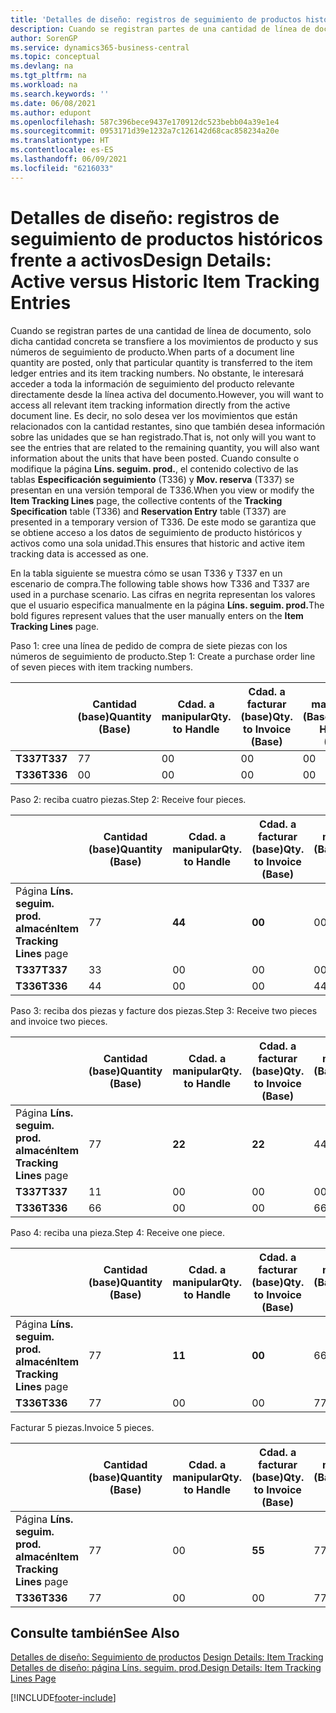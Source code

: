 ```yaml
---
title: 'Detalles de diseño: registros de seguimiento de productos históricos frente a activos | Documentos de Microsoft'
description: Cuando se registran partes de una cantidad de línea de documento, solo dicha cantidad concreta se transfiere a los movimientos de producto y sus números de seguimiento de producto. No obstante, le interesará acceder a toda la información de seguimiento del producto relevante directamente desde la línea activa del documento. Es decir, no solo desea ver los movimientos que están relacionados con la cantidad restantes, sino que también desea información sobre las unidades que se han registrado. Cuando consulte o modifique la página **Líns. seguim. prod.**, el contenido colectivo de las tablas **Especificación seguimiento** (T336) y **Mov. reserva** (T337) se presentan en una versión temporal de T336. De este modo se garantiza que se obtiene acceso a los datos de seguimiento de producto históricos y activos como una sola unidad.
author: SorenGP
ms.service: dynamics365-business-central
ms.topic: conceptual
ms.devlang: na
ms.tgt_pltfrm: na
ms.workload: na
ms.search.keywords: ''
ms.date: 06/08/2021
ms.author: edupont
ms.openlocfilehash: 587c396bece9437e170912dc523bebb04a39e1e4
ms.sourcegitcommit: 0953171d39e1232a7c126142d68cac858234a20e
ms.translationtype: HT
ms.contentlocale: es-ES
ms.lasthandoff: 06/09/2021
ms.locfileid: "6216033"
---
```

# <a name="design-details-active-versus-historic-item-tracking-entries"></a><span data-ttu-id="ebb60-107">Detalles de diseño: registros de seguimiento de productos históricos frente a activos</span><span class="sxs-lookup"><span data-stu-id="ebb60-107">Design Details: Active versus Historic Item Tracking Entries</span></span>
<span data-ttu-id="ebb60-108">Cuando se registran partes de una cantidad de línea de documento, solo dicha cantidad concreta se transfiere a los movimientos de producto y sus números de seguimiento de producto.</span><span class="sxs-lookup"><span data-stu-id="ebb60-108">When parts of a document line quantity are posted, only that particular quantity is transferred to the item ledger entries and its item tracking numbers.</span></span> <span data-ttu-id="ebb60-109">No obstante, le interesará acceder a toda la información de seguimiento del producto relevante directamente desde la línea activa del documento.</span><span class="sxs-lookup"><span data-stu-id="ebb60-109">However, you will want to access all relevant item tracking information directly from the active document line.</span></span> <span data-ttu-id="ebb60-110">Es decir, no solo desea ver los movimientos que están relacionados con la cantidad restantes, sino que también desea información sobre las unidades que se han registrado.</span><span class="sxs-lookup"><span data-stu-id="ebb60-110">That is, not only will you want to see the entries that are related to the remaining quantity, you will also want information about the units that have been posted.</span></span> <span data-ttu-id="ebb60-111">Cuando consulte o modifique la página **Líns. seguim. prod.**, el contenido colectivo de las tablas **Especificación seguimiento** (T336) y **Mov. reserva** (T337) se presentan en una versión temporal de T336.</span><span class="sxs-lookup"><span data-stu-id="ebb60-111">When you view or modify the **Item Tracking Lines** page, the collective contents of the **Tracking Specification** table (T336) and **Reservation Entry** table (T337) are presented in a temporary version of T336.</span></span> <span data-ttu-id="ebb60-112">De este modo se garantiza que se obtiene acceso a los datos de seguimiento de producto históricos y activos como una sola unidad.</span><span class="sxs-lookup"><span data-stu-id="ebb60-112">This ensures that historic and active item tracking data is accessed as one.</span></span>  

 <span data-ttu-id="ebb60-113">En la tabla siguiente se muestra cómo se usan T336 y T337 en un escenario de compra.</span><span class="sxs-lookup"><span data-stu-id="ebb60-113">The following table shows how T336 and T337 are used in a purchase scenario.</span></span> <span data-ttu-id="ebb60-114">Las cifras en negrita representan los valores que el usuario especifica manualmente en la página **Líns. seguim. prod.**</span><span class="sxs-lookup"><span data-stu-id="ebb60-114">The bold figures represent values that the user manually enters on the **Item Tracking Lines** page.</span></span>  

 <span data-ttu-id="ebb60-115">Paso 1: cree una línea de pedido de compra de siete piezas con los números de seguimiento de producto.</span><span class="sxs-lookup"><span data-stu-id="ebb60-115">Step 1: Create a purchase order line of seven pieces with item tracking numbers.</span></span>  

||<span data-ttu-id="ebb60-116">**Cantidad (base)**</span><span class="sxs-lookup"><span data-stu-id="ebb60-116">**Quantity (Base)**</span></span>|<span data-ttu-id="ebb60-117">**Cdad. a manipular**</span><span class="sxs-lookup"><span data-stu-id="ebb60-117">**Qty. to Handle**</span></span>|<span data-ttu-id="ebb60-118">**Cdad. a facturar (base)**</span><span class="sxs-lookup"><span data-stu-id="ebb60-118">**Qty. to Invoice (Base)**</span></span>|<span data-ttu-id="ebb60-119">**Cdad. manipulada (Base)**</span><span class="sxs-lookup"><span data-stu-id="ebb60-119">**Quantity Handled (Base)**</span></span>|<span data-ttu-id="ebb60-120">**Cdad. facturada (Base)**</span><span class="sxs-lookup"><span data-stu-id="ebb60-120">**Quantity Invoiced (Base)**</span></span>|  
|-|----------------------------------------------|--------------------------------------------|------------------------------------------------------|-------------------------------------------------------|--------------------------------------------------------|  
|<span data-ttu-id="ebb60-121">**T337**</span><span class="sxs-lookup"><span data-stu-id="ebb60-121">**T337**</span></span>|<span data-ttu-id="ebb60-122">7</span><span class="sxs-lookup"><span data-stu-id="ebb60-122">7</span></span>|<span data-ttu-id="ebb60-123">0</span><span class="sxs-lookup"><span data-stu-id="ebb60-123">0</span></span>|<span data-ttu-id="ebb60-124">0</span><span class="sxs-lookup"><span data-stu-id="ebb60-124">0</span></span>|<span data-ttu-id="ebb60-125">0</span><span class="sxs-lookup"><span data-stu-id="ebb60-125">0</span></span>|<span data-ttu-id="ebb60-126">0</span><span class="sxs-lookup"><span data-stu-id="ebb60-126">0</span></span>|  
|<span data-ttu-id="ebb60-127">**T336**</span><span class="sxs-lookup"><span data-stu-id="ebb60-127">**T336**</span></span>|<span data-ttu-id="ebb60-128">0</span><span class="sxs-lookup"><span data-stu-id="ebb60-128">0</span></span>|<span data-ttu-id="ebb60-129">0</span><span class="sxs-lookup"><span data-stu-id="ebb60-129">0</span></span>|<span data-ttu-id="ebb60-130">0</span><span class="sxs-lookup"><span data-stu-id="ebb60-130">0</span></span>|<span data-ttu-id="ebb60-131">0</span><span class="sxs-lookup"><span data-stu-id="ebb60-131">0</span></span>|<span data-ttu-id="ebb60-132">0</span><span class="sxs-lookup"><span data-stu-id="ebb60-132">0</span></span>|  

 <span data-ttu-id="ebb60-133">Paso 2: reciba cuatro piezas.</span><span class="sxs-lookup"><span data-stu-id="ebb60-133">Step 2: Receive four pieces.</span></span>  

||<span data-ttu-id="ebb60-134">**Cantidad (base)**</span><span class="sxs-lookup"><span data-stu-id="ebb60-134">**Quantity (Base)**</span></span>|<span data-ttu-id="ebb60-135">**Cdad. a manipular**</span><span class="sxs-lookup"><span data-stu-id="ebb60-135">**Qty. to Handle**</span></span>|<span data-ttu-id="ebb60-136">**Cdad. a facturar (base)**</span><span class="sxs-lookup"><span data-stu-id="ebb60-136">**Qty. to Invoice (Base)**</span></span>|<span data-ttu-id="ebb60-137">**Cdad. manipulada (Base)**</span><span class="sxs-lookup"><span data-stu-id="ebb60-137">**Quantity Handled (Base)**</span></span>|<span data-ttu-id="ebb60-138">**Cdad. facturada (Base)**</span><span class="sxs-lookup"><span data-stu-id="ebb60-138">**Quantity Invoiced (Base)**</span></span>|  
|-|----------------------------------------------|--------------------------------------------|------------------------------------------------------|-------------------------------------------------------|--------------------------------------------------------|  
|<span data-ttu-id="ebb60-139">Página **Líns. seguim. prod. almacén**</span><span class="sxs-lookup"><span data-stu-id="ebb60-139">**Item Tracking Lines** page</span></span>|<span data-ttu-id="ebb60-140">7</span><span class="sxs-lookup"><span data-stu-id="ebb60-140">7</span></span>|<span data-ttu-id="ebb60-141">**4**</span><span class="sxs-lookup"><span data-stu-id="ebb60-141">**4**</span></span>|<span data-ttu-id="ebb60-142">**0**</span><span class="sxs-lookup"><span data-stu-id="ebb60-142">**0**</span></span>|<span data-ttu-id="ebb60-143">0</span><span class="sxs-lookup"><span data-stu-id="ebb60-143">0</span></span>|<span data-ttu-id="ebb60-144">0</span><span class="sxs-lookup"><span data-stu-id="ebb60-144">0</span></span>|  
|<span data-ttu-id="ebb60-145">**T337**</span><span class="sxs-lookup"><span data-stu-id="ebb60-145">**T337**</span></span>|<span data-ttu-id="ebb60-146">3</span><span class="sxs-lookup"><span data-stu-id="ebb60-146">3</span></span>|<span data-ttu-id="ebb60-147">0</span><span class="sxs-lookup"><span data-stu-id="ebb60-147">0</span></span>|<span data-ttu-id="ebb60-148">0</span><span class="sxs-lookup"><span data-stu-id="ebb60-148">0</span></span>|<span data-ttu-id="ebb60-149">0</span><span class="sxs-lookup"><span data-stu-id="ebb60-149">0</span></span>|<span data-ttu-id="ebb60-150">0</span><span class="sxs-lookup"><span data-stu-id="ebb60-150">0</span></span>|  
|<span data-ttu-id="ebb60-151">**T336**</span><span class="sxs-lookup"><span data-stu-id="ebb60-151">**T336**</span></span>|<span data-ttu-id="ebb60-152">4</span><span class="sxs-lookup"><span data-stu-id="ebb60-152">4</span></span>|<span data-ttu-id="ebb60-153">0</span><span class="sxs-lookup"><span data-stu-id="ebb60-153">0</span></span>|<span data-ttu-id="ebb60-154">0</span><span class="sxs-lookup"><span data-stu-id="ebb60-154">0</span></span>|<span data-ttu-id="ebb60-155">4</span><span class="sxs-lookup"><span data-stu-id="ebb60-155">4</span></span>|<span data-ttu-id="ebb60-156">0</span><span class="sxs-lookup"><span data-stu-id="ebb60-156">0</span></span>|  

 <span data-ttu-id="ebb60-157">Paso 3: reciba dos piezas y facture dos piezas.</span><span class="sxs-lookup"><span data-stu-id="ebb60-157">Step 3: Receive two pieces and invoice two pieces.</span></span>  

||<span data-ttu-id="ebb60-158">**Cantidad (base)**</span><span class="sxs-lookup"><span data-stu-id="ebb60-158">**Quantity (Base)**</span></span>|<span data-ttu-id="ebb60-159">**Cdad. a manipular**</span><span class="sxs-lookup"><span data-stu-id="ebb60-159">**Qty. to Handle**</span></span>|<span data-ttu-id="ebb60-160">**Cdad. a facturar (base)**</span><span class="sxs-lookup"><span data-stu-id="ebb60-160">**Qty. to Invoice (Base)**</span></span>|<span data-ttu-id="ebb60-161">**Cdad. manipulada (Base)**</span><span class="sxs-lookup"><span data-stu-id="ebb60-161">**Quantity Handled (Base)**</span></span>|<span data-ttu-id="ebb60-162">**Cdad. facturada (Base)**</span><span class="sxs-lookup"><span data-stu-id="ebb60-162">**Quantity Invoiced (Base)**</span></span>|  
|-|----------------------------------------------|--------------------------------------------|------------------------------------------------------|-------------------------------------------------------|--------------------------------------------------------|  
|<span data-ttu-id="ebb60-163">Página **Líns. seguim. prod. almacén**</span><span class="sxs-lookup"><span data-stu-id="ebb60-163">**Item Tracking Lines** page</span></span>|<span data-ttu-id="ebb60-164">7</span><span class="sxs-lookup"><span data-stu-id="ebb60-164">7</span></span>|<span data-ttu-id="ebb60-165">**2**</span><span class="sxs-lookup"><span data-stu-id="ebb60-165">**2**</span></span>|<span data-ttu-id="ebb60-166">**2**</span><span class="sxs-lookup"><span data-stu-id="ebb60-166">**2**</span></span>|<span data-ttu-id="ebb60-167">4</span><span class="sxs-lookup"><span data-stu-id="ebb60-167">4</span></span>|<span data-ttu-id="ebb60-168">0</span><span class="sxs-lookup"><span data-stu-id="ebb60-168">0</span></span>|  
|<span data-ttu-id="ebb60-169">**T337**</span><span class="sxs-lookup"><span data-stu-id="ebb60-169">**T337**</span></span>|<span data-ttu-id="ebb60-170">1</span><span class="sxs-lookup"><span data-stu-id="ebb60-170">1</span></span>|<span data-ttu-id="ebb60-171">0</span><span class="sxs-lookup"><span data-stu-id="ebb60-171">0</span></span>|<span data-ttu-id="ebb60-172">0</span><span class="sxs-lookup"><span data-stu-id="ebb60-172">0</span></span>|<span data-ttu-id="ebb60-173">0</span><span class="sxs-lookup"><span data-stu-id="ebb60-173">0</span></span>|<span data-ttu-id="ebb60-174">0</span><span class="sxs-lookup"><span data-stu-id="ebb60-174">0</span></span>|  
|<span data-ttu-id="ebb60-175">**T336**</span><span class="sxs-lookup"><span data-stu-id="ebb60-175">**T336**</span></span>|<span data-ttu-id="ebb60-176">6</span><span class="sxs-lookup"><span data-stu-id="ebb60-176">6</span></span>|<span data-ttu-id="ebb60-177">0</span><span class="sxs-lookup"><span data-stu-id="ebb60-177">0</span></span>|<span data-ttu-id="ebb60-178">0</span><span class="sxs-lookup"><span data-stu-id="ebb60-178">0</span></span>|<span data-ttu-id="ebb60-179">6</span><span class="sxs-lookup"><span data-stu-id="ebb60-179">6</span></span>|<span data-ttu-id="ebb60-180">2</span><span class="sxs-lookup"><span data-stu-id="ebb60-180">2</span></span>|  

 <span data-ttu-id="ebb60-181">Paso 4: reciba una pieza.</span><span class="sxs-lookup"><span data-stu-id="ebb60-181">Step 4: Receive one piece.</span></span>  

||<span data-ttu-id="ebb60-182">**Cantidad (base)**</span><span class="sxs-lookup"><span data-stu-id="ebb60-182">**Quantity (Base)**</span></span>|<span data-ttu-id="ebb60-183">**Cdad. a manipular**</span><span class="sxs-lookup"><span data-stu-id="ebb60-183">**Qty. to Handle**</span></span>|<span data-ttu-id="ebb60-184">**Cdad. a facturar (base)**</span><span class="sxs-lookup"><span data-stu-id="ebb60-184">**Qty. to Invoice (Base)**</span></span>|<span data-ttu-id="ebb60-185">**Cdad. manipulada (Base)**</span><span class="sxs-lookup"><span data-stu-id="ebb60-185">**Quantity Handled (Base)**</span></span>|<span data-ttu-id="ebb60-186">**Cdad. facturada (Base)**</span><span class="sxs-lookup"><span data-stu-id="ebb60-186">**Quantity Invoiced (Base)**</span></span>|  
|-|----------------------------------------------|--------------------------------------------|------------------------------------------------------|-------------------------------------------------------|--------------------------------------------------------|  
|<span data-ttu-id="ebb60-187">Página **Líns. seguim. prod. almacén**</span><span class="sxs-lookup"><span data-stu-id="ebb60-187">**Item Tracking Lines** page</span></span>|<span data-ttu-id="ebb60-188">7</span><span class="sxs-lookup"><span data-stu-id="ebb60-188">7</span></span>|<span data-ttu-id="ebb60-189">**1**</span><span class="sxs-lookup"><span data-stu-id="ebb60-189">**1**</span></span>|<span data-ttu-id="ebb60-190">**0**</span><span class="sxs-lookup"><span data-stu-id="ebb60-190">**0**</span></span>|<span data-ttu-id="ebb60-191">6</span><span class="sxs-lookup"><span data-stu-id="ebb60-191">6</span></span>|<span data-ttu-id="ebb60-192">2</span><span class="sxs-lookup"><span data-stu-id="ebb60-192">2</span></span>|  
|<span data-ttu-id="ebb60-193">**T336**</span><span class="sxs-lookup"><span data-stu-id="ebb60-193">**T336**</span></span>|<span data-ttu-id="ebb60-194">7</span><span class="sxs-lookup"><span data-stu-id="ebb60-194">7</span></span>|<span data-ttu-id="ebb60-195">0</span><span class="sxs-lookup"><span data-stu-id="ebb60-195">0</span></span>|<span data-ttu-id="ebb60-196">0</span><span class="sxs-lookup"><span data-stu-id="ebb60-196">0</span></span>|<span data-ttu-id="ebb60-197">7</span><span class="sxs-lookup"><span data-stu-id="ebb60-197">7</span></span>|<span data-ttu-id="ebb60-198">2</span><span class="sxs-lookup"><span data-stu-id="ebb60-198">2</span></span>|  

 <span data-ttu-id="ebb60-199">Facturar 5 piezas.</span><span class="sxs-lookup"><span data-stu-id="ebb60-199">Invoice 5 pieces.</span></span>  

||<span data-ttu-id="ebb60-200">**Cantidad (base)**</span><span class="sxs-lookup"><span data-stu-id="ebb60-200">**Quantity (Base)**</span></span>|<span data-ttu-id="ebb60-201">**Cdad. a manipular**</span><span class="sxs-lookup"><span data-stu-id="ebb60-201">**Qty. to Handle**</span></span>|<span data-ttu-id="ebb60-202">**Cdad. a facturar (base)**</span><span class="sxs-lookup"><span data-stu-id="ebb60-202">**Qty. to Invoice (Base)**</span></span>|<span data-ttu-id="ebb60-203">**Cdad. manipulada (Base)**</span><span class="sxs-lookup"><span data-stu-id="ebb60-203">**Quantity Handled (Base)**</span></span>|<span data-ttu-id="ebb60-204">**Cdad. facturada (Base)**</span><span class="sxs-lookup"><span data-stu-id="ebb60-204">**Quantity Invoiced (Base)**</span></span>|  
|-|----------------------------------------------|--------------------------------------------|------------------------------------------------------|-------------------------------------------------------|--------------------------------------------------------|  
|<span data-ttu-id="ebb60-205">Página **Líns. seguim. prod. almacén**</span><span class="sxs-lookup"><span data-stu-id="ebb60-205">**Item Tracking Lines** page</span></span>|<span data-ttu-id="ebb60-206">7</span><span class="sxs-lookup"><span data-stu-id="ebb60-206">7</span></span>|<span data-ttu-id="ebb60-207">0</span><span class="sxs-lookup"><span data-stu-id="ebb60-207">0</span></span>|<span data-ttu-id="ebb60-208">**5**</span><span class="sxs-lookup"><span data-stu-id="ebb60-208">**5**</span></span>|<span data-ttu-id="ebb60-209">7</span><span class="sxs-lookup"><span data-stu-id="ebb60-209">7</span></span>|<span data-ttu-id="ebb60-210">2</span><span class="sxs-lookup"><span data-stu-id="ebb60-210">2</span></span>|  
|<span data-ttu-id="ebb60-211">**T336**</span><span class="sxs-lookup"><span data-stu-id="ebb60-211">**T336**</span></span>|<span data-ttu-id="ebb60-212">7</span><span class="sxs-lookup"><span data-stu-id="ebb60-212">7</span></span>|<span data-ttu-id="ebb60-213">0</span><span class="sxs-lookup"><span data-stu-id="ebb60-213">0</span></span>|<span data-ttu-id="ebb60-214">0</span><span class="sxs-lookup"><span data-stu-id="ebb60-214">0</span></span>|<span data-ttu-id="ebb60-215">7</span><span class="sxs-lookup"><span data-stu-id="ebb60-215">7</span></span>|<span data-ttu-id="ebb60-216">7</span><span class="sxs-lookup"><span data-stu-id="ebb60-216">7</span></span>|  

## <a name="see-also"></a><span data-ttu-id="ebb60-217">Consulte también</span><span class="sxs-lookup"><span data-stu-id="ebb60-217">See Also</span></span>  
 <span data-ttu-id="ebb60-218">[Detalles de diseño: Seguimiento de productos](design-details-item-tracking.md) </span><span class="sxs-lookup"><span data-stu-id="ebb60-218">[Design Details: Item Tracking](design-details-item-tracking.md) </span></span>  
 [<span data-ttu-id="ebb60-219">Detalles de diseño: página Líns. seguim. prod.</span><span class="sxs-lookup"><span data-stu-id="ebb60-219">Design Details: Item Tracking Lines Page</span></span>](design-details-item-tracking-lines-window.md)


[!INCLUDE[footer-include](includes/footer-banner.md)]